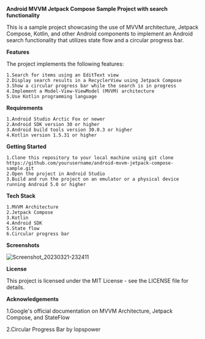 **Android MVVM Jetpack Compose Sample Project with search functionality**

This is a sample project showcasing the use of MVVM architecture, Jetpack Compose, Kotlin, and other Android components to implement an Android search functionality that utilizes state flow and a circular progress bar.

**Features**

The project implements the following features:

    1.Search for items using an EditText view
    2.Display search results in a RecyclerView using Jetpack Compose
    3.Show a circular progress bar while the search is in progress
    4.Implement a Model-View-ViewModel (MVVM) architecture
    5.Use Kotlin programming language
    
 **Requirements**
 
    1.Android Studio Arctic Fox or newer
    2.Android SDK version 30 or higher
    3.Android build tools version 30.0.3 or higher
    4.Kotlin version 1.5.31 or higher
  
  **Getting Started**
  
    1.Clone this repository to your local machine using git clone https://github.com/yourusername/android-mvvm-jetpack-compose-sample.git
    2.Open the project in Android Studio
    3.Build and run the project on an emulator or a physical device running Android 5.0 or higher
    
  **Tech Stack**
  
    1.MVVM Architecture
    2.Jetpack Compose
    3.Kotlin
    4.Android SDK
    5.State flow
    6.Circular progress bar
    
  **Screenshots**
  
  ![Screenshot_20230321-232411](https://user-images.githubusercontent.com/26251022/226703171-14335799-5d37-4452-87d7-36ec07325859.png)

**License**

This project is licensed under the MIT License - see the LICENSE file for details.

**Acknowledgements**

  1.Google's official documentation on MVVM Architecture, Jetpack Compose, and StateFlow
  
  2.Circular Progress Bar by lopspower
